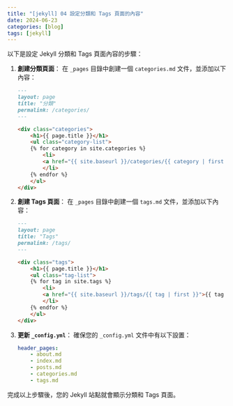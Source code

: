 ```yaml
---
title: "[jekyll] 04 設定分類和 Tags 頁面的內容"
date: 2024-06-23
categories: [blog]
tags: [jekyll]
---
```


以下是設定 Jekyll 分類和 Tags 頁面內容的步驟：

1. **創建分類頁面**：
    在 `_pages` 目錄中創建一個 `categories.md` 文件，並添加以下內容：

    ```markdown
    ---
    layout: page
    title: "分類"
    permalink: /categories/
    ---

    <div class="categories">
        <h1>{{ page.title }}</h1>
        <ul class="category-list">
        {% for category in site.categories %}
            <li>
            <a href="{{ site.baseurl }}/categories/{{ category | first }}">{{ category | first }}</a> ({{ category | last | size }})
            </li>
        {% endfor %}
        </ul>
    </div>
    ```

2. **創建 Tags 頁面**：
    在 `_pages` 目錄中創建一個 `tags.md` 文件，並添加以下內容：

    ```markdown
    ---
    layout: page
    title: "Tags"
    permalink: /tags/
    ---

    <div class="tags">
        <h1>{{ page.title }}</h1>
        <ul class="tag-list">
        {% for tag in site.tags %}
            <li>
            <a href="{{ site.baseurl }}/tags/{{ tag | first }}">{{ tag | first }}</a> ({{ tag | last | size }})
            </li>
        {% endfor %}
        </ul>
    </div>
    ```

3. **更新 `_config.yml`**：
    確保您的 `_config.yml` 文件中有以下設置：

    ```yaml
    header_pages:
        - about.md
        - index.md
        - posts.md
        - categories.md
        - tags.md
    ```

完成以上步驟後，您的 Jekyll 站點就會顯示分類和 Tags 頁面。
